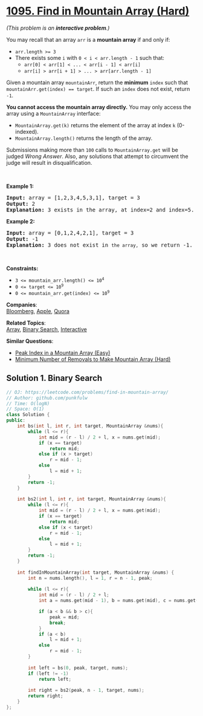 # [1095. Find in Mountain Array (Hard)](https://leetcode.com/problems/find-in-mountain-array/)

<p><em>(This problem is an <strong>interactive problem</strong>.)</em></p>

<p>You may recall that an array <code>arr</code> is a <strong>mountain array</strong> if and only if:</p>

<ul>
	<li><code>arr.length &gt;= 3</code></li>
	<li>There exists some <code>i</code> with <code>0 &lt; i &lt; arr.length - 1</code> such that:
	<ul>
		<li><code>arr[0] &lt; arr[1] &lt; ... &lt; arr[i - 1] &lt; arr[i]</code></li>
		<li><code>arr[i] &gt; arr[i + 1] &gt; ... &gt; arr[arr.length - 1]</code></li>
	</ul>
	</li>
</ul>

<p>Given a mountain array <code>mountainArr</code>, return the <strong>minimum</strong> <code>index</code> such that <code>mountainArr.get(index) == target</code>. If such an <code>index</code> does not exist, return <code>-1</code>.</p>

<p><strong>You cannot access the mountain array directly.</strong> You may only access the array using a <code>MountainArray</code> interface:</p>

<ul>
	<li><code>MountainArray.get(k)</code> returns the element of the array at index <code>k</code> (0-indexed).</li>
	<li><code>MountainArray.length()</code> returns the length of the array.</li>
</ul>

<p>Submissions making more than <code>100</code> calls to <code>MountainArray.get</code> will be judged <em>Wrong Answer</em>. Also, any solutions that attempt to circumvent the judge will result in disqualification.</p>

<p>&nbsp;</p>
<p><strong>Example 1:</strong></p>

<pre><strong>Input:</strong> array = [1,2,3,4,5,3,1], target = 3
<strong>Output:</strong> 2
<strong>Explanation:</strong> 3 exists in the array, at index=2 and index=5. Return the minimum index, which is 2.</pre>

<p><strong>Example 2:</strong></p>

<pre><strong>Input:</strong> array = [0,1,2,4,2,1], target = 3
<strong>Output:</strong> -1
<strong>Explanation:</strong> 3 does not exist in <code>the array,</code> so we return -1.
</pre>

<p>&nbsp;</p>
<p><strong>Constraints:</strong></p>

<ul>
	<li><code>3 &lt;= mountain_arr.length() &lt;= 10<sup>4</sup></code></li>
	<li><code>0 &lt;= target &lt;= 10<sup>9</sup></code></li>
	<li><code>0 &lt;= mountain_arr.get(index) &lt;= 10<sup>9</sup></code></li>
</ul>


**Companies**:  
[Bloomberg](https://leetcode.com/company/bloomberg), [Apple](https://leetcode.com/company/apple), [Quora](https://leetcode.com/company/quora)

**Related Topics**:  
[Array](https://leetcode.com/tag/array/), [Binary Search](https://leetcode.com/tag/binary-search/), [Interactive](https://leetcode.com/tag/interactive/)

**Similar Questions**:
* [Peak Index in a Mountain Array (Easy)](https://leetcode.com/problems/peak-index-in-a-mountain-array/)
* [Minimum Number of Removals to Make Mountain Array (Hard)](https://leetcode.com/problems/minimum-number-of-removals-to-make-mountain-array/)

## Solution 1. Binary Search

```cpp
// OJ: https://leetcode.com/problems/find-in-mountain-array/
// Author: github.com/punkfulw
// Time: O(logN)
// Space: O(1)
class Solution {
public:
    int bs(int l, int r, int target, MountainArray &nums){
        while (l <= r){
            int mid = (r - l) / 2 + l, x = nums.get(mid);
            if (x == target)
                return mid;
            else if (x > target)
                r = mid - 1;
            else 
                l = mid + 1;
        }
        return -1;
    }
    
    int bs2(int l, int r, int target, MountainArray &nums){
        while (l <= r){
            int mid = (r - l) / 2 + l, x = nums.get(mid);
            if (x == target)
                return mid;
            else if (x < target)
                r = mid - 1;
            else 
                l = mid + 1;
        }
        return -1;
    }
    
    int findInMountainArray(int target, MountainArray &nums) {
        int n = nums.length(), l = 1, r = n - 1, peak;
        
        while (l <= r){
            int mid = (r - l) / 2 + l;   
            int a = nums.get(mid - 1), b = nums.get(mid), c = nums.get(mid + 1);

            if (a < b && b > c){
                peak = mid;
                break;
            }
            if (a < b)
                l = mid + 1;
            else 
                r = mid - 1;
        }
        
        int left = bs(0, peak, target, nums);
        if (left != -1)
            return left;
        
        int right = bs2(peak, n - 1, target, nums);
        return right;
    }
};
```
